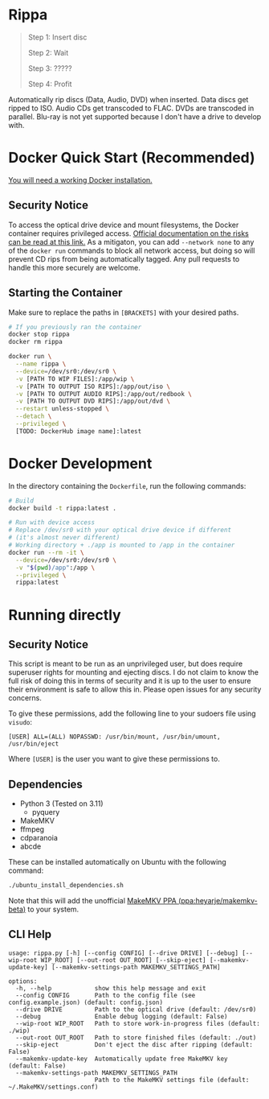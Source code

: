 # Rippa

> Step 1: Insert disc
>
> Step 2: Wait
>
> Step 3: ?????
>
> Step 4: Profit

Automatically rip discs (Data, Audio, DVD) when inserted. Data discs get ripped to ISO. Audio CDs get transcoded to FLAC. DVDs are transcoded in parallel. Blu-ray is not yet supported because I don't have a drive to develop with.

# Docker Quick Start (Recommended)

[You will need a working Docker installation.](https://docs.docker.com/engine/install/)

## Security Notice

To access the optical drive device and mount filesystems, the Docker container requires privileged access. [Official documentation on the risks can be read at this link.](https://docs.docker.com/engine/containers/run/#runtime-privilege-and-linux-capabilities) As a mitigaton, you can add `--network none` to any of the `docker run` commands to block all network access, but doing so will prevent CD rips from being automatically tagged. Any pull requests to handle this more securely are welcome.

## Starting the Container

Make sure to replace the paths in `[BRACKETS]` with your desired paths.

```sh
# If you previously ran the container
docker stop rippa
docker rm rippa

docker run \
  --name rippa \
  --device=/dev/sr0:/dev/sr0 \
  -v [PATH TO WIP FILES]:/app/wip \
  -v [PATH TO OUTPUT ISO RIPS]:/app/out/iso \
  -v [PATH TO OUTPUT AUDIO RIPS]:/app/out/redbook \
  -v [PATH TO OUTPUT DVD RIPS]:/app/out/dvd \
  --restart unless-stopped \
  --detach \
  --privileged \
  [TODO: DockerHub image name]:latest
```

# Docker Development

In the directory containing the `Dockerfile`, run the following commands:

```sh
# Build
docker build -t rippa:latest .

# Run with device access
# Replace /dev/sr0 with your optical drive device if different
# (it's almost never different)
# Working directory + ./app is mounted to /app in the container
docker run --rm -it \
  --device=/dev/sr0:/dev/sr0 \
  -v "$(pwd)/app":/app \
  --privileged \
  rippa:latest
```

# Running directly

## Security Notice

This script is meant to be run as an unprivileged user, but does require superuser rights for mounting and ejecting discs. I do not claim to know the full risk of doing this in terms of security and it is up to the user to ensure their environment is safe to allow this in. Please open issues for any security concerns.

To give these permissions, add the following line to your sudoers file using `visudo`:
```
[USER] ALL=(ALL) NOPASSWD: /usr/bin/mount, /usr/bin/umount, /usr/bin/eject
```
Where `[USER]` is the user you want to give these permissions to.

## Dependencies
- Python 3 (Tested on 3.11)
  - pyquery
- MakeMKV
- ffmpeg
- cdparanoia
- abcde

These can be installed automatically on Ubuntu with the following command:
```sh
./ubuntu_install_dependencies.sh
```
Note that this will add the unofficial [MakeMKV PPA (ppa:heyarje/makemkv-beta)](https://launchpad.net/~heyarje/+archive/ubuntu/makemkv-beta) to your system.

## CLI Help

```
usage: rippa.py [-h] [--config CONFIG] [--drive DRIVE] [--debug] [--wip-root WIP_ROOT] [--out-root OUT_ROOT] [--skip-eject] [--makemkv-update-key] [--makemkv-settings-path MAKEMKV_SETTINGS_PATH]

options:
  -h, --help            show this help message and exit
  --config CONFIG       Path to the config file (see config.example.json) (default: config.json)
  --drive DRIVE         Path to the optical drive (default: /dev/sr0)
  --debug               Enable debug logging (default: False)
  --wip-root WIP_ROOT   Path to store work-in-progress files (default: ./wip)
  --out-root OUT_ROOT   Path to store finished files (default: ./out)
  --skip-eject          Don't eject the disc after ripping (default: False)
  --makemkv-update-key  Automatically update free MakeMKV key (default: False)
  --makemkv-settings-path MAKEMKV_SETTINGS_PATH
                        Path to the MakeMKV settings file (default: ~/.MakeMKV/settings.conf)
```
